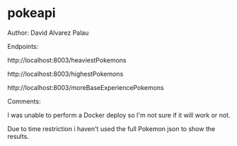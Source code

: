 # pokeapi

Author: David Alvarez Palau

Endpoints:

http://localhost:8003/heaviestPokemons

http://localhost:8003/highestPokemons

http://localhost:8003/moreBaseExperiencePokemons

Comments:

I was unable to perform a Docker deploy so I'm not sure if it will work or not.

Due to time restriction i haven't used the full Pokemon json to show the results.

